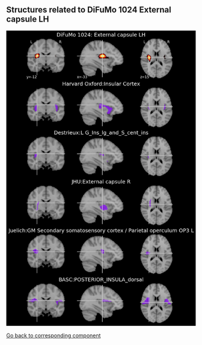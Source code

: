 


## Structures related to DiFuMo 1024 External capsule LH

![886](886.jpg "Structures related to DiFuMo 1024 External capsule LH")

[Go back to corresponding component](https://parietal-inria.github.io/DiFuMo/1024/html/886.html)